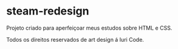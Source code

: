 # steam-redesign

Projeto criado para aperfeiçoar meus estudos sobre HTML e CSS.

Todos os direitos reservados de art design á Iuri Code.

